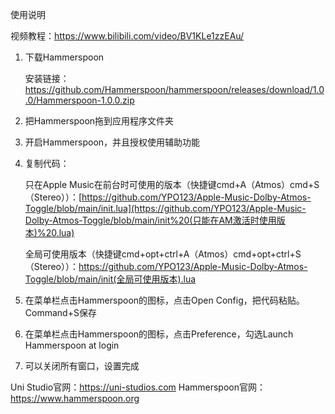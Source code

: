 使用说明

视频教程：https://www.bilibili.com/video/BV1KLe1zzEAu/

1. 下载Hammerspoon
   
    安装链接：https://github.com/Hammerspoon/hammerspoon/releases/download/1.0.0/Hammerspoon-1.0.0.zip

   
2. 把Hammerspoon拖到应用程序文件夹

   
3. 开启Hammerspoon，并且授权使用辅助功能

   
4. 复制代码：

   只在Apple Music在前台时可使用的版本（快捷键cmd+A（Atmos）cmd+S（Stereo））：[https://github.com/YPO123/Apple-Music-Dolby-Atmos-Toggle/blob/main/init.lua](https://github.com/YPO123/Apple-Music-Dolby-Atmos-Toggle/blob/main/init%20(只能在AM激活时使用版本)%20.lua)

   全局可使用版本（快捷键cmd+opt+ctrl+A（Atmos）cmd+opt+ctrl+S（Stereo））：https://github.com/YPO123/Apple-Music-Dolby-Atmos-Toggle/blob/main/init(全局可使用版本).lua

   
5. 在菜单栏点击Hammerspoon的图标，点击Open Config，把代码粘贴。Command+S保存

   
6. 在菜单栏点击Hammerspoon的图标，点击Preference，勾选Launch Hammerspoon at login

    
7. 可以关闭所有窗口，设置完成



Uni Studio官网：https://uni-studios.com
Hammerspoon官网：https://www.hammerspoon.org
